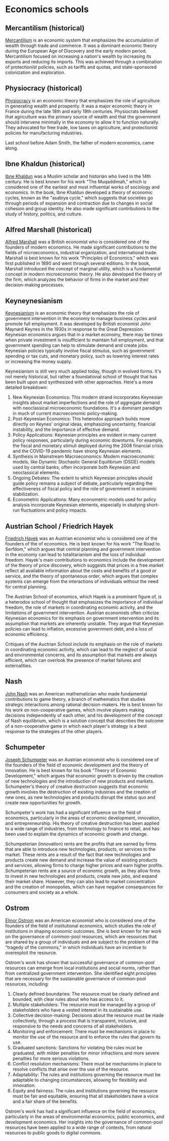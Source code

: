# Economics schools

## Mercantilism (historical)

[Mercantilism](https://en.wikipedia.org/wiki/Mercantilism) is an economic system that emphasizes the accumulation of wealth through trade and commerce. It was a dominant economic theory during the European Age of Discovery and the early modern period. Mercantilism focused on increasing a nation's wealth by increasing its exports and reducing its imports. This was achieved through a combination of protectionist policies, such as tariffs and quotas, and state-sponsored colonization and exploration.

## Physiocracy (historical)

[Physiocracy](https://en.wikipedia.org/wiki/Physiocracy) is an economic theory that emphasizes the role of agriculture in generating wealth and prosperity. It was a major economic theory in France during the late 18th and early 19th centuries. Physiocrats believed that agriculture was the primary source of wealth and that the government should intervene minimally in the economy to allow it to function naturally. They advocated for free trade, low taxes on agriculture, and protectionist policies for manufacturing industries.

Last school before Adam Smith, the father of modern economics, came along.

## Ibne Khaldun (historical)

[Ibne Khaldun](https://en.wikipedia.org/wiki/Ibn_Khaldun) was a Muslim scholar and historian who lived in the 14th century. He is best known for his work "The Muqaddimah," which is considered one of the earliest and most influential works of sociology and economics. In the book, Ibne Khaldun developed a theory of economic cycles, known as the "asabiya cycle," which suggests that societies go through periods of expansion and contraction due to changes in social cohesion and group identity. He also made significant contributions to the study of history, politics, and culture.

## Alfred Marshall (historical)

[Alfred Marshall](https://en.wikipedia.org/wiki/Alfred_Marshall) was a British economist who is considered one of the founders of modern economics. He made significant contributions to the fields of microeconomics, industrial organization, and international trade. Marshall is best known for his work "Principles of Economics," which was first published in 1890 and went through several editions. In the book, Marshall introduced the concept of marginal utility, which is a fundamental concept in modern microeconomic theory. He also developed the theory of the firm, which analyzes the behavior of firms in the market and their decision-making processes.

## Keyneynesianism

[Keynesianism](https://en.wikipedia.org/wiki/Keynesian_economics) is an economic theory that emphasizes the role of government intervention in the economy to manage business cycles and promote full employment. It was developed by British economist John Maynard Keynes in the 1930s in response to the Great Depression. Keynesian economics argues that in a market economy, there may be times when private investment is insufficient to maintain full employment, and that government spending can help to stimulate demand and create jobs. Keynesian policies typically involve fiscal stimulus, such as government spending or tax cuts, and monetary policy, such as lowering interest rates or increasing the money supply.

Keynesianism is still very much applied today, though in evolved forms. It's not merely historical, but rather a foundational school of thought that has been built upon and synthesized with other approaches. Here's a more detailed breakdown:
1.  New Keynesian Economics:
    This modern strand incorporates Keynesian insights about market imperfections and the role of aggregate demand with neoclassical microeconomic foundations. It's a dominant paradigm in much of current macroeconomic policy-making.
2.  Post-Keynesian Economics:
    This heterodox approach builds more directly on Keynes' original ideas, emphasizing uncertainty, financial instability, and the importance of effective demand.
3.  Policy Applications:
    Keynesian principles are evident in many current policy responses, particularly during economic downturns. For example, the fiscal and monetary stimuli deployed during the 2008 financial crisis and the COVID-19 pandemic have strong Keynesian elements.
4.  Synthesis in Mainstream Macroeconomics:
    Modern macroeconomic models, like Dynamic Stochastic General Equilibrium (DSGE) models used by central banks, often incorporate both Keynesian and neoclassical elements.
5.  Ongoing Debates:
    The extent to which Keynesian principles should guide policy remains a subject of debate, particularly regarding the effectiveness of fiscal policy and the role of government in economic stabilization.
6.  Econometric Applications:
    Many econometric models used for policy analysis incorporate Keynesian elements, especially in studying short-run fluctuations and policy impacts.

## Austrian School / Friedrich Hayek

[Friedrich Hayek](https://en.wikipedia.org/wiki/Friedrich_Hayek) was an Austrian economist who is considered one of the founders of the  of economics. He is best known for his work "The Road to Serfdom," which argues that central planning and government intervention in the economy can lead to totalitarianism and the loss of individual freedom. Hayek's main contributions to economics include the development of the theory of price discovery, which suggests that prices in a free market reflect all available information about the costs and benefits of a good or service, and the theory of spontaneous order, which argues that complex systems can emerge from the interactions of individuals without the need for central planning.

The Austrian School of economics, which Hayek is a prominent figure of, is a heterodox school of thought that emphasizes the importance of individual freedom, the role of markets in coordinating economic activity, and the limitations of government intervention. Austrian economists often criticize Keynesian economics for its emphasis on government intervention and its assumption that markets are inherently unstable. They argue that Keynesian policies can lead to inflation, excessive government debt, and a loss of economic efficiency.

Critiques of the Auctrian School include its emphasis on the role of markets in coordinating economic activity, which can lead to the neglect of social and environmental concerns, and its assumption that markets are always efficient, which can overlook the presence of market failures and externalities.

## Nash

[John Nash](https://en.wikipedia.org/wiki/John_Forbes_Nash_Jr.) was an American mathematician who made fundamental contributions to game theory, a branch of mathematics that studies strategic interactions among rational decision-makers. He is best known for his work on non-cooperative games, which involve players making decisions independently of each other, and his development of the concept of Nash equilibrium, which is a solution concept that describes the outcome of a non-cooperative game in which each player's strategy is a best response to the strategies of the other players.

## Schumpeter

[Joseph Schumpeter](https://en.wikipedia.org/wiki/Joseph_Schumpeter) was an Austrian economist who is considered one of the founders of the field of economic development and the theory of innovation. He is best known for his book "Theory of Economic Development," which argues that economic growth is driven by the creation of new technologies and the introduction of new products and markets. Schumpeter's theory of creative destruction suggests that economic growth involves the destruction of existing industries and the creation of new ones, as new technologies and products disrupt the status quo and create new opportunities for growth.

Schumpeter's work has had a significant influence on the field of economics, particularly in the areas of economic development, innovation, and entrepreneurship. His theory of creative destruction has been applied to a wide range of industries, from technology to finance to retail, and has been used to explain the dynamics of economic growth and change.

Schumpeterian (innovation) rents are the profits that are earned by firms that are able to introduce new technologies, products, or services to the market. These rents are a result of the fact that new technologies and products create new demand and increase the value of existing products and services, allowing firms to charge higher prices and earn higher profits. Schumpeterian rents are a source of economic growth, as they allow firms to invest in new technologies and products, create new jobs, and expand their market share. However, they can also lead to market concentration and the creation of monopolies, which can have negative consequences for consumers and society as a whole.

## Ostrom

[Elinor Ostrom](https://en.wikipedia.org/wiki/Elinor_Ostrom) was an American economist who is considered one of the founders of the field of institutional economics, which studies the role of institutions in shaping economic outcomes. She is best known for her work on the governance of common-pool resources, which are resources that are shared by a group of individuals and are subject to the problem of the "tragedy of the commons," in which individuals have an incentive to overexploit the resource.

Ostrom's work has shown that successful governance of common-pool resources can emerge from local institutions and social norms, rather than from centralized government intervention. She identified eight principles that are necessary for the sustainable governance of common-pool resources, including:

1. Clearly defined boundaries: The resource must be clearly defined and bounded, with clear rules about who has access to it.
2. Multiple stakeholders: The resource must be managed by a group of stakeholders who have a vested interest in its sustainable use.
3. Collective decision-making: Decisions about the resource must be made collectively, through a process that is transparent, inclusive, and responsive to the needs and concerns of all stakeholders.
4. Monitoring and enforcement: There must be mechanisms in place to monitor the use of the resource and to enforce the rules that govern its use.
5. Graduated sanctions: Sanctions for violating the rules must be graduated, with milder penalties for minor infractions and more severe penalties for more serious violations.
6. Conflict resolution mechanisms: There must be mechanisms in place to resolve conflicts that arise over the use of the resource.
7. Adaptability: The rules and institutions governing the resource must be adaptable to changing circumstances, allowing for flexibility and innovation.
8. Equity and fairness: The rules and institutions governing the resource must be fair and equitable, ensuring that all stakeholders have a voice and a fair share of the benefits.

Ostrom's work has had a significant influence on the field of economics, particularly in the areas of environmental economics, public economics, and development economics. Her insights into the governance of common-pool resources have been applied to a wide range of contexts, from natural resources to public goods to digital commons.
